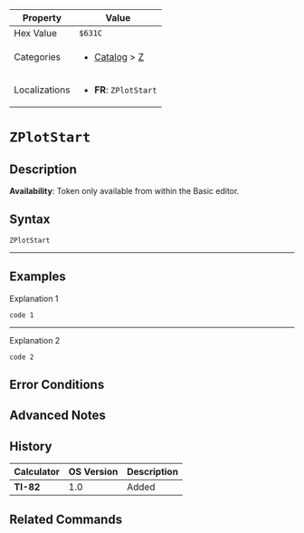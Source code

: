 | Property      | Value |
|---------------|-------|
| Hex Value     | `$631C`|
| Categories    | <ul><li>[Catalog](../categories/Catalog.md) > [Z](../categories/Catalog.md#Z)</li></ul> |
| Localizations | <ul><li><b>FR</b>: `ZPlotStart`</li></ul> |

# `ZPlotStart`

## Description



<b>Availability</b>: Token only available from within the Basic editor.

## Syntax
`ZPlotStart`

<hr>

## Examples

Explanation 1
```ti-basic
code 1
```
---
Explanation 2
```ti-basic
code 2
```

## Error Conditions


## Advanced Notes


## History
| Calculator | OS Version | Description |
|------------|------------|-------------|
| <b>TI-82</b> | 1.0 | Added

## Related Commands

    
